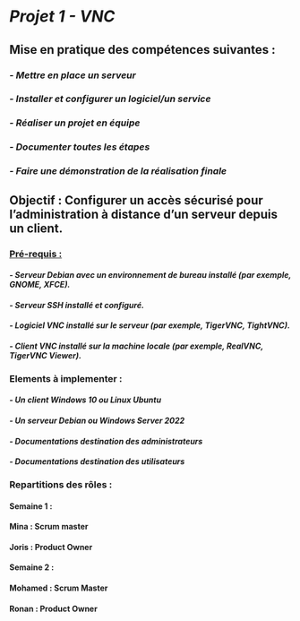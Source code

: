 # _Projet 1 - VNC_



## Mise en pratique des compétences suivantes :
### *- Mettre en place un serveur*
### *- Installer et configurer un logiciel/un service*
### *- Réaliser un projet en équipe*
### *- Documenter toutes les étapes*
### *- Faire une démonstration de la réalisation finale*



## **Objectif : Configurer un accès sécurisé pour l’administration à distance d’un serveur depuis un client.**


### <u>**Pré-requis :**</u>

#### *- Serveur Debian avec un environnement de bureau installé (par exemple, GNOME, XFCE).*
#### *- Serveur SSH installé et configuré.*
#### *- Logiciel VNC installé sur le serveur (par exemple, TigerVNC, TightVNC).*
#### *- Client VNC installé sur la machine locale (par exemple, RealVNC, TigerVNC Viewer).*


### **Elements à implementer :**

#### *- Un client Windows 10 ou Linux Ubuntu*
#### *- Un serveur Debian ou Windows Server 2022*
#### *- Documentations destination des administrateurs*
#### *- Documentations destination des utilisateurs*

### **Repartitions des rôles :**

#### **Semaine 1 :**

#### Mina : Scrum master
#### Joris : Product Owner

#### **Semaine 2 :**

#### Mohamed : Scrum Master
#### Ronan : Product Owner
